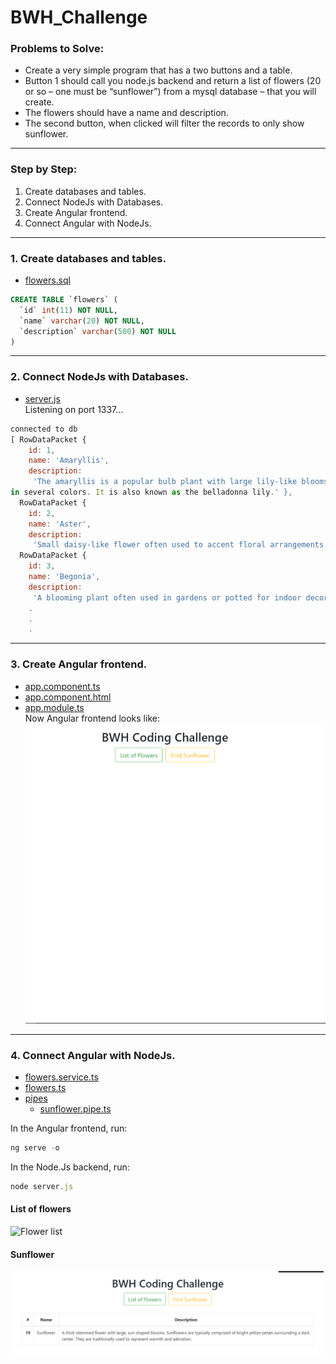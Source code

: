 # BWH_Challenge 

### Problems to Solve:  
* Create a very simple program that has a two buttons and a table.
* Button 1 should call you node.js backend and return a list of flowers (20 or so – one must be “sunflower”) from a mysql database – that you will create.
* The flowers should have a name and description.
* The second button, when clicked will filter  the records to only show sunflower.  

---

### Step by Step:  
1. Create databases and tables.
2. Connect NodeJs with Databases.
3. Create Angular frontend.
4. Connect Angular with NodeJs.

--- 

### 1. Create databases and tables.  
* [flowers.sql](https://github.com/henry226/BWH_Challenge/blob/master/backend/flowers.sql)
```sql
CREATE TABLE `flowers` (
  `id` int(11) NOT NULL,
  `name` varchar(20) NOT NULL,
  `description` varchar(500) NOT NULL
)
```

---

### 2. Connect NodeJs with Databases.
* [server.js](https://github.com/henry226/BWH_Challenge/blob/master/backend/server.js)  
Listening on port 1337...
```javaScript
connected to db
[ RowDataPacket {
    id: 1,
    name: 'Amaryllis',
    description:
     'The amaryllis is a popular bulb plant with large lily-like blooms and long, thick stems. Its fragrant flowers can be found
in several colors. It is also known as the belladonna lily.' },
  RowDataPacket {
    id: 2,
    name: 'Aster',
    description:
     'Small daisy-like flower often used to accent floral arrangements. Asters are typically found in shades of white or light to dark pink. New larger varieties such as the matsumoto aster can also be found in reds, purples and yellows.' },
  RowDataPacket {
    id: 3,
    name: 'Begonia',
    description:
     'A blooming plant often used in gardens or potted for indoor decoration. There are a variety of begonias available, which are appreciated for their brightly colored leaves and flowers.' }
	.
	.
	.
```   

---

### 3. Create Angular frontend.
* [app.component.ts](https://github.com/henry226/BWH_Challenge/blob/master/backend/server.js)  
* [app.component.html](https://github.com/henry226/BWH_Challenge/blob/master/backend/server.js)  
* [app.module.ts](https://github.com/henry226/BWH_Challenge/blob/master/backend/server.js)  
Now Angular frontend looks like:  
![frontend image](https://github.com/henry226/BWH_Challenge/blob/master/images/Angular_Frontend.png)

---

### 4. Connect Angular with NodeJs.
* [flowers.service.ts](https://github.com/henry226/BWH_Challenge/blob/master/backend/server.js) 
* [flowers.ts](https://github.com/henry226/BWH_Challenge/blob/master/backend/server.js) 
* [pipes](https://github.com/henry226/BWH_Challenge/blob/master/backend/server.js) 
  * [sunflower.pipe.ts](https://github.com/henry226/BWH_Challenge/blob/master/backend/server.js)
  
In the Angular frontend, run:
```ts
ng serve -o
```  
In the Node.Js backend, run:
```javaScript
node server.js
```  
#### List of flowers
![Flower list](https://github.com/henry226/BWH_Challenge/blob/master/images/Flower_list.png)  
#### Sunflower
![Flower list](https://github.com/henry226/BWH_Challenge/blob/master/images/SunFlower.png)